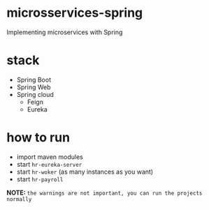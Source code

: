 # microsservices-spring
Implementing microservices with Spring  

# stack 
 - Spring Boot
 - Spring Web
 - Spring cloud 
   - Feign 
   - Eureka
 
# how to run
 - import maven modules
 - start `hr-eureka-server`
 - start `hr-woker` (as many instances as you want)
 - start `hr-payroll`

<b>NOTE: </b> `` the warnings are not important, you can run the projects normally ``
